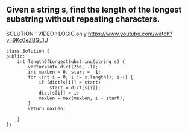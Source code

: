 ## Given a string s, find the length of the longest substring without repeating characters.

SOLUTION : 
VIDEO : LOGIC only https://www.youtube.com/watch?v=9Kc0eZBGL1U

```
class Solution {
public:
    int lengthOfLongestSubstring(string s) {
        vector<int> dict(256, -1);
        int maxLen = 0, start = -1;
        for (int i = 0; i != s.length(); i++) {
            if (dict[s[i]] > start)
                start = dict[s[i]];
            dict[s[i]] = i;
            maxLen = max(maxLen, i - start);
        }
        return maxLen;
    
    }
};
```
